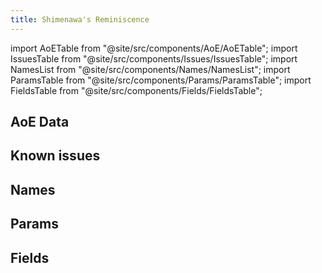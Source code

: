 ```yaml
---
title: Shimenawa's Reminiscence
---
```


import AoETable from "@site/src/components/AoE/AoETable";
import IssuesTable from "@site/src/components/Issues/IssuesTable";
import NamesList from "@site/src/components/Names/NamesList";
import ParamsTable from "@site/src/components/Params/ParamsTable";
import FieldsTable from "@site/src/components/Fields/FieldsTable";

## AoE Data

<AoETable item_key="shimenawasreminiscence" data_src="artifact" />

## Known issues

<IssuesTable item_key="shimenawasreminiscence" data_src="artifact" />

## Names

<NamesList item_key="shimenawasreminiscence" data_src="artifact" />

## Params

<ParamsTable item_key="shimenawasreminiscence" data_src="artifact" />

## Fields

<FieldsTable item_key="shimenawasreminiscence" data_src="artifact" />
